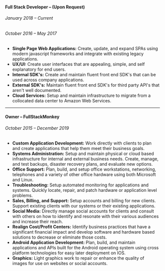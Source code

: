 
#### Full Stack Developer – (Upon Request)
###### January 2018 – Current
###### October 2016 – May 2017
- **Single Page Web Applications:** Create, update, and expand SPAs using modern javascript frameworks and integrate with existing legacy applications.
- **UX/UI:** Create user interfaces that are appealing, simple, and self explanatory for end users.
- **Internal SDK's:** Create and maintain fluent front end SDK's that can be used across company applications.
- **External SDK's:** Maintain fluent front end SDK's for third party API's that aren't well documented.
- **Cloud Services:** Setup and maintain infrastructure to migrate from a collocated data center to Amazon Web Services.

---

#### Owner – FullStackMonkey  
###### October 2015 – December 2019
- **Custom Application Development:** Work directly with clients to plan and create applications that help them meet their business goals.
- **Systems Administration:** Setup and maintain physical or cloud based infrastructure for internal and external business needs. Create, manage, and test backups, disaster recovery plans, and evaluate new options.
- **Office Support:** Plan, build, and setup office workstations, networking, telephones and a variety of other office hardware using both Microsoft and Linux.
- **Troubleshooting:** Setup automated monitoring for applications and systems. Quickly locate, repair, and patch hardware or application level problems.
- **Sales, Billing, and Support:** Setup accounts and billing for new clients. Support existing clients with our systems or their existing applications.
- **Social Media:** Directly manage social accounts for clients and consult with others on how to identify and resonate with their various audiences and increase their reach.
- **Realign Cost/Profit Centers:** Identify business practices that have a significant financial impact and develop software and hardware based solutions to decrease or eliminate those costs.
- **Android Application Development:** Plan, build, and maintain applications and APIs built for the Android operating system using cross platform technologies for easy later deployment on IOS.
- **Graphics:** Light graphics work to repair or enhance the quality of images for use on websites or social accounts.